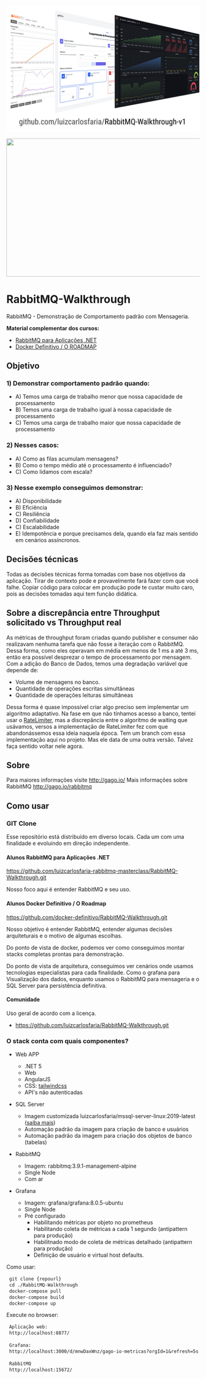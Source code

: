 


![image info](./RabbitMQ-Walkthrough-v1.png)

<p align="center">
  <a href="https://www.youtube.com/watch?v=dAsJn_HDi6U">
    <img width="640" height="360" src="https://j.gifs.com/r22qEL.gif">
  </a>
</p>

# RabbitMQ-Walkthrough

RabbitMQ - Demonstração de Comportamento padrão com Mensageria.

**Material complementar dos cursos:**

 - [RabbitMQ para Aplicações .NET](https://lp.gago.io/rabbitmq) 
 - [Docker Definitivo / O ROADMAP](http://dockerdefinitivo.com/)
  
## Objetivo

### 1) Demonstrar comportamento padrão quando:

- A) Temos uma carga de trabalho menor que nossa capacidade de processamento
- B) Temos uma carga de trabalho igual à nossa capacidade de processamento 
- C) Temos uma carga de trabalho maior que nossa capacidade de processamento 

### 2) Nesses casos:
- A) Como as filas acumulam mensagens?
- B) Como o tempo médio até o processamento é influenciado?
- C) Como lidamos com escala?

### 3) Nesse exemplo conseguimos demonstrar:
- A) Disponibilidade
- B) Eficiência
- C) Resiliência
- D) Confiabilidade
- C) Escalabilidade
- E) Idempotência e porque precisamos dela, quando ela faz mais sentido em cenários assíncronos.

## Decisões técnicas

Todas as decisões técnicas forma tomadas com base nos objetivos da aplicação. 
Tirar de contexto pode e provavelmente fará  fazer com que você falhe.
Copiar código para colocar em produção pode te custar muito caro, pois as decisões tomadas aqui tem função didática.

## Sobre a discrepância entre Throughput solicitado vs Throughput real

As métricas de throughput foram criadas quando publisher e consumer não realizavam nenhuma tarefa que não fosse a iteração com o RabbitMQ. Dessa forma, como eles operavam em média em menos de 1 ms a até 3 ms, então era possível desprezar o tempo de processamento por mensagem.
Com a adição do Banco de Dados, temos uma degradação variável que depende de:

 - Volume de mensagens no banco.
 - Quantidade de operações escritas simultâneas
 - Quantidade de operações leituras simultâneas

Dessa forma é quase impossível criar algo preciso sem implementar um algoritmo adaptativo. 
Na fase em que não tínhamos acesso a banco, tentei usar o [RateLimiter](https://github.com/David-Desmaisons/RateLimiter), mas a discrepância entre o algoritmo de waiting que usávamos, versos a implementação de RateLimiter fez com que abandonássemos essa ideia naquela época. Tem um branch com essa implementação aqui no projeto. Mas ele data de uma outra versão. Talvez faça sentido voltar nele agora.

## Sobre
Para maiores informações visite http://gago.io/
Mais informações sobre RabbitMQ http://gago.io/rabbitmq


## Como usar

### GIT Clone

Esse repositório está distribuído em diverso locais. Cada um com uma finalidade e evoluindo em direção independente.

#### Alunos RabbitMQ para Aplicações .NET

https://github.com/luizcarlosfaria-rabbitmq-masterclass/RabbitMQ-Walkthrough.git

Nosso foco aqui é entender RabbitMQ e seu uso.

#### Alunos Docker Definitivo / O Roadmap

https://github.com/docker-definitivo/RabbitMQ-Walkthrough.git

Nosso objetivo é entender RabbitMQ, entender algumas decisões arquiteturais e o motivo de algumas escolhas.

Do ponto de vista de docker, podemos ver como conseguimos montar stacks completas prontas para demonstração.

Do ponto de vista de arquitetura, conseguimos ver cenários onde usamos tecnologias especialistas para cada finalidade. Como o grafana para Visualização dos dados, enquanto usamos o RabbitMQ para mensageria e o SQL Server para persistência definitiva.

#### Comunidade 

Uso geral de acordo com a licença.

- https://github.com/luizcarlosfaria/RabbitMQ-Walkthrough.git

### O stack conta com quais componentes?

- Web APP 
    - .NET 5
    - Web
    - AngularJS
    - CSS: [tailwindcss](https://tailwindcss.com/)
    - API's não autenticadas

- SQL Server
    - Imagem customizada luizcarlosfaria/mssql-server-linux:2019-latest ([saiba mais](https://gago.io/blog/projetos/mssql-server-linux/))
    - Automação padrão da imagem para criação de banco e usuários
    - Automação padrão da imagem para criação dos objetos de banco (tabelas)

- RabbitMQ 
    - Imagem: rabbitmq:3.9.1-management-alpine
    - Single Node
    - Com ar

- Grafana
    - Imagem: grafana/grafana:8.0.5-ubuntu
    - Single Node
    - Pré configurado
      -  Habilitando métricas por objeto no prometheus
      -  Habilitando coleta de métricas a cada 1 segundo (antipattern para produção)
      -  Habilitnado modo de coleta de métricas detalhado  (antipattern para produção)
      -  Definição de usuário e virtual host defaults.

Como usar:

     git clone {repourl}
     cd ./RabbitMQ-Walkthrough
     docker-compose pull
     docker-compose build
     docker-compose up
     
Execute no browser:
   
     Aplicação web:
     http://localhost:8877/
     
     Grafana:
     http://localhost:3000/d/mnwDaxWnz/gago-io-metricas?orgId=1&refresh=5s
     
     RabbitMQ
     http://localhost:15672/
